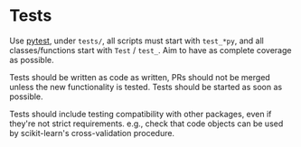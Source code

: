 # Tests

Use [pytest](https://docs.pytest.org/en/), under `tests/`, all scripts must start with `test_*py`, and all classes/functions start with `Test` / `test_`. Aim to have as complete coverage as possible.

Tests should be written as code as written, PRs should not be merged unless the new functionality is tested. Tests should be started as soon as possible.

Tests should include testing compatibility with other packages, even if they're not strict requirements. e.g., check that code objects can be used by scikit-learn's cross-validation procedure.
